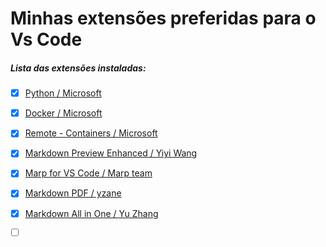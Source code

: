 # Minhas extensões preferidas para o Vs Code

##### Lista das extensões instaladas:

- [x] [Python / Microsoft](https://marketplace.visualstudio.com/items?itemName=ms-python.python)

- [x] [Docker / Microsoft](https://marketplace.visualstudio.com/items?itemName=ms-azuretools.vscode-docker)

- [x] [Remote - Containers / Microsoft](https://marketplace.visualstudio.com/items?itemName=ms-vscode-remote.remote-containers)

- [x] [Markdown Preview Enhanced / Yiyi Wang](https://marketplace.visualstudio.com/items?itemName=shd101wyy.markdown-preview-enhanced)

- [x] [Marp for VS Code / Marp team](https://marketplace.visualstudio.com/items?itemName=marp-team.marp-vscode)

- [x] [Markdown PDF / yzane](https://marketplace.visualstudio.com/items?itemName=yzane.markdown-pdf)

- [x] [Markdown All in One / Yu Zhang](https://marketplace.visualstudio.com/items?itemName=yzhang.markdown-all-in-one)

- [ ] []()

